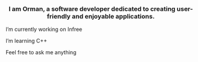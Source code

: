 ### <div align="center">I am Orman, a software developer dedicated to creating user-friendly and enjoyable applications.</div>  
  

I’m currently working on Infree
  

I’m learning C++  
  

Feel free to ask me anything  
